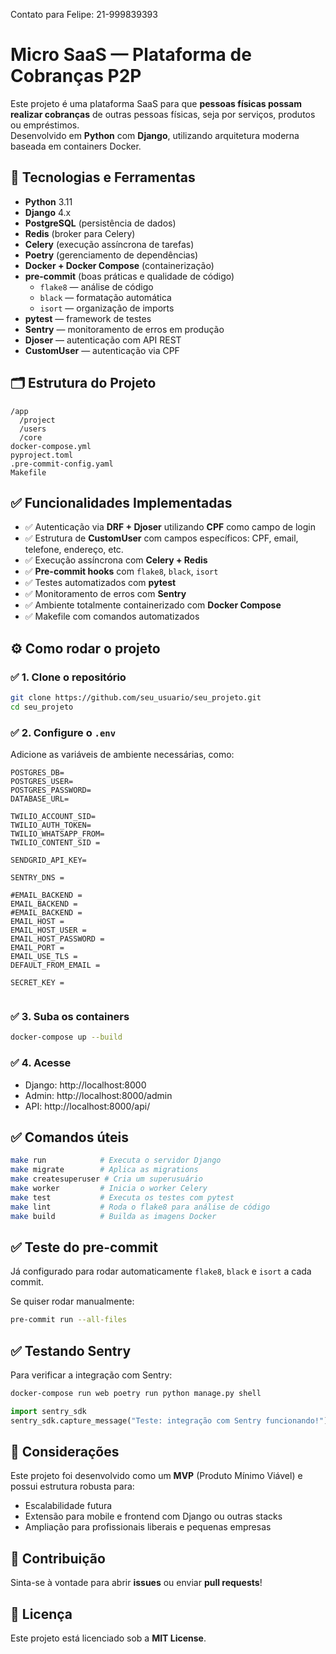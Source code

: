 Contato para Felipe: 21-999839393
# Micro SaaS — Plataforma de Cobranças P2P

Este projeto é uma plataforma SaaS para que **pessoas físicas possam realizar cobranças** de outras pessoas físicas, seja por serviços, produtos ou empréstimos.  
Desenvolvido em **Python** com **Django**, utilizando arquitetura moderna baseada em containers Docker.

## 🚀 Tecnologias e Ferramentas

- **Python** 3.11
- **Django** 4.x
- **PostgreSQL** (persistência de dados)
- **Redis** (broker para Celery)
- **Celery** (execução assíncrona de tarefas)
- **Poetry** (gerenciamento de dependências)
- **Docker + Docker Compose** (containerização)
- **pre-commit** (boas práticas e qualidade de código)
  - `flake8` — análise de código
  - `black` — formatação automática
  - `isort` — organização de imports
- **pytest** — framework de testes
- **Sentry** — monitoramento de erros em produção
- **Djoser** — autenticação com API REST
- **CustomUser** — autenticação via CPF

## 🗂️ Estrutura do Projeto

```
/app
  /project
  /users
  /core
docker-compose.yml
pyproject.toml
.pre-commit-config.yaml
Makefile
```

## ✅ Funcionalidades Implementadas

- ✅ Autenticação via **DRF + Djoser** utilizando **CPF** como campo de login
- ✅ Estrutura de **CustomUser** com campos específicos: CPF, email, telefone, endereço, etc.
- ✅ Execução assíncrona com **Celery + Redis**
- ✅ **Pre-commit hooks** com `flake8`, `black`, `isort`
- ✅ Testes automatizados com **pytest**
- ✅ Monitoramento de erros com **Sentry**
- ✅ Ambiente totalmente containerizado com **Docker Compose**
- ✅ Makefile com comandos automatizados

## ⚙️ Como rodar o projeto

### ✅ 1. Clone o repositório

```bash
git clone https://github.com/seu_usuario/seu_projeto.git
cd seu_projeto
```

### ✅ 2. Configure o `.env`

Adicione as variáveis de ambiente necessárias, como:  

```env
POSTGRES_DB=
POSTGRES_USER=
POSTGRES_PASSWORD=
DATABASE_URL=

TWILIO_ACCOUNT_SID=
TWILIO_AUTH_TOKEN=
TWILIO_WHATSAPP_FROM=
TWILIO_CONTENT_SID = 

SENDGRID_API_KEY=

SENTRY_DNS = 

#EMAIL_BACKEND = 
EMAIL_BACKEND = 
#EMAIL_BACKEND = 
EMAIL_HOST = 
EMAIL_HOST_USER = 
EMAIL_HOST_PASSWORD = 
EMAIL_PORT = 
EMAIL_USE_TLS = 
DEFAULT_FROM_EMAIL = 

SECRET_KEY = 


```

### ✅ 3. Suba os containers

```bash
docker-compose up --build
```

### ✅ 4. Acesse

- Django: http://localhost:8000  
- Admin: http://localhost:8000/admin  
- API: http://localhost:8000/api/

## ✅ Comandos úteis

```bash
make run            # Executa o servidor Django
make migrate        # Aplica as migrations
make createsuperuser # Cria um superusuário
make worker         # Inicia o worker Celery
make test           # Executa os testes com pytest
make lint           # Roda o flake8 para análise de código
make build          # Builda as imagens Docker
```

## ✅ Teste do pre-commit

Já configurado para rodar automaticamente `flake8`, `black` e `isort` a cada commit.

Se quiser rodar manualmente:

```bash
pre-commit run --all-files
```

## ✅ Testando Sentry

Para verificar a integração com Sentry:

```bash
docker-compose run web poetry run python manage.py shell
```

```python
import sentry_sdk
sentry_sdk.capture_message("Teste: integração com Sentry funcionando!")
```

## 📝 Considerações

Este projeto foi desenvolvido como um **MVP** (Produto Mínimo Viável) e possui estrutura robusta para:

- Escalabilidade futura
- Extensão para mobile e frontend com Django ou outras stacks
- Ampliação para profissionais liberais e pequenas empresas

## 🤝 Contribuição

Sinta-se à vontade para abrir **issues** ou enviar **pull requests**!

## 📄 Licença

Este projeto está licenciado sob a **MIT License**.
